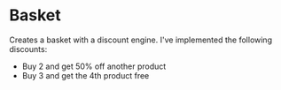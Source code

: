 # Basket

Creates a basket with a discount engine. I've implemented the following discounts:

- Buy 2 and get 50% off another product
- Buy 3 and get the 4th product free


